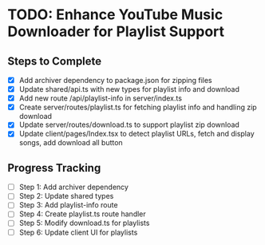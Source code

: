 # TODO: Enhance YouTube Music Downloader for Playlist Support

## Steps to Complete

- [x] Add archiver dependency to package.json for zipping files
- [x] Update shared/api.ts with new types for playlist info and download
- [x] Add new route /api/playlist-info in server/index.ts
- [x] Create server/routes/playlist.ts for fetching playlist info and handling zip download
- [x] Update server/routes/download.ts to support playlist zip download
- [x] Update client/pages/Index.tsx to detect playlist URLs, fetch and display songs, add download all button

## Progress Tracking

- [ ] Step 1: Add archiver dependency
- [ ] Step 2: Update shared types
- [ ] Step 3: Add playlist-info route
- [ ] Step 4: Create playlist.ts route handler
- [ ] Step 5: Modify download.ts for playlists
- [ ] Step 6: Update client UI for playlists
